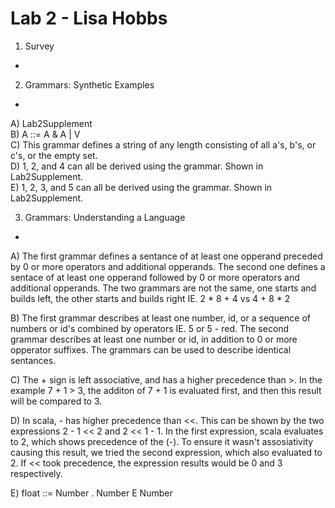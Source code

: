 Lab 2 - Lisa Hobbs
==

1. Survey
-
2. Grammars: Synthetic Examples
-
A) Lab2Supplement <br>
B) A ::= A & A | V <br>
C) This grammar defines a string of any length consisting of all a's, b's, or c's, or the empty set. <br>
D) 1, 2, and 4 can all be derived using the grammar. Shown in Lab2Supplement.<br>
E) 1, 2, 3, and 5 can all be derived using the grammar. Shown in Lab2Supplement.<br>

3. Grammars: Understanding a Language
-
A) The first grammar defines a sentance of at least one opperand preceded by 0 or more operators and additional opperands. The second one defines a sentace of at least one opperand followed by 0 or more operators and additional opperands. The two grammars are not the same, one starts and builds left, the other starts and builds right IE. 2 * 8 + 4 vs 4 + 8 * 2

B) The first grammar describes at least one number, id, or a sequence of numbers or id's combined by operators IE. 5 or 5 - red. The second grammar describes at least one number or id, in addition to 0 or more opperator suffixes. The grammars can be used to describe identical sentances.

C) The + sign is left associative, and has a higher precedence than >. In the example 7 + 1 > 3, the additon of 7 + 1 is evaluated first, and then this result will be compared to 3.

D) In scala, - has higher precedence than <<. This can be shown by the two expressions 2 - 1 << 2 and 2 << 1 - 1. In the first expression, scala evaluates to 2, which shows precedence of the (-). To ensure it wasn't assosiativity causing this result, we tried the second expression, which also evaluated to 2. If << took precedence, the expression results would be 0 and 3 respectively.

E) float ::= Number . Number E Number





